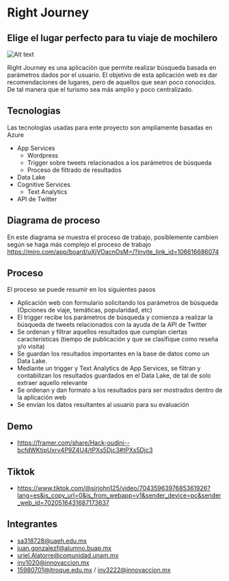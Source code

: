 # Right Journey
## Elige el lugar perfecto para tu viaje de mochilero
![Alt text]('./logo/RJ.png?raw=true "Title")


Right Journey es una aplicación que permite realizar búsqueda basada en parámetros dados por el usuario. El objetivo de esta aplicación web es dar recomendaciones de lugares, pero de aquellos que sean poco conocidos. De tal manera que el turismo sea más amplio y poco centralizado. 

## Tecnologias
Las tecnologías usadas para ente proyecto son ampliamente basadas en Azure 
- App Services 
    - Wordpress
    - Trigger sobre tweets relacionados a los parámetros de búsqueda
    - Proceso de filtrado de resultados
- Data Lake
- Cognitive Services 
    - Text Analytics
- API de Twitter

    
## Diagrama de proceso
En este diagrama se muestra el proceso de trabajo, posiblemente cambien según se haga más complejo el proceso de trabajo
https://miro.com/app/board/uXjVOacnOsM=/?invite_link_id=106616686074


## Proceso
El proceso se puede resumir en los siguientes pasos 

- Aplicación web con formulario solicitando los parámetros de búsqueda (Opciones de viaje, temáticas, popularidad, etc)
- El trigger recibe los parámetros de búsqueda y comienza a realizar la búsqueda de tweets relacionados con la ayuda de la API de Twitter
- Se ordenan y filtrar aquellos resultados que cumplan ciertas características (tiempo de publicación y que se clasifique como reseña y/o visita)
- Se guardan los resultados importantes en la base de datos como un Data Lake. 
- Mediante un trigger y Text Analytics de App Services, se filtran y contabilizan los resultados guardados en el Data Lake, de tal de solo extraer aquello relevante
- Se ordenan y dan formato a los resultados para ser mostrados dentro de la aplicación web
- Se envían los datos resultantes al usuario para su evaluación

## Demo
- https://framer.com/share/Hack-oudini--bcfdWKtipUxrv4P9Z4U4/tPXs5Djc3#tPXs5Djc3

## Tiktok 
- https://www.tiktok.com/@sirjohn125/video/7043596397685361926?lang=es&is_copy_url=0&is_from_webapp=v1&sender_device=pc&sender_web_id=7020516431687173637

## Integrantes 
- sa318728@uaeh.edu.mx
- juan.gonzalezf@alumno.buap.mx
- uriel.Alatorre@comunidad.unam.mx
- inv1020@innovaccion.mx
- 15980701@itroque.edu.mx / inv3222@innovaccion.mx

